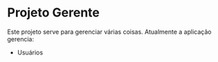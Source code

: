 # Projeto Gerente

Este projeto serve para gerenciar várias coisas. Atualmente a aplicação gerencia:
- Usuários